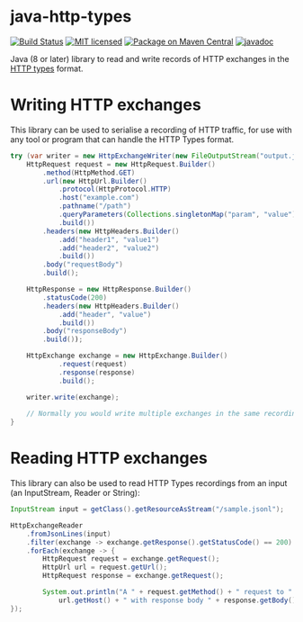 # java-http-types
[![Build Status](https://github.com/Meeshkan/java-http-types/workflows/Java%20CI/badge.svg)](https://github.com/Meeshkan/java-http-types/actions?query=workflow%3A%22Java+CI%22)
[![MIT licensed](http://img.shields.io/:license-MIT-blue.svg)](LICENSE)
[![Package on Maven Central](https://img.shields.io/maven-central/v/com.meeshkan/http-types)](https://search.maven.org/artifact/com.meeshkan/http-types/)
[![javadoc](https://www.javadoc.io/badge/com.meeshkan/http-types.svg)](https://www.javadoc.io/doc/com.meeshkan/http-types)

Java (8 or later) library to read and write records of HTTP exchanges in the [HTTP types](https://meeshkan.github.io/http-types/) format.

# Writing HTTP exchanges
This library can be used to serialise a recording of HTTP traffic, for use with any tool or program that can handle the HTTP Types format.
```java
try (var writer = new HttpExchangeWriter(new FileOutputStream("output.jsonl"))) {
    HttpRequest request = new HttpRequest.Builder()
        .method(HttpMethod.GET)
        .url(new HttpUrl.Builder()
            .protocol(HttpProtocol.HTTP)
            .host("example.com")
            .pathname("/path")
            .queryParameters(Collections.singletonMap("param", "value"))
            .build())    
        .headers(new HttpHeaders.Builder()
            .add("header1", "value1")
            .add("header2", "value2")
            .build())
        .body("requestBody")
        .build();

    HttpResponse = new HttpResponse.Builder()
        .statusCode(200)
        .headers(new HttpHeaders.Builder()
            .add("header", "value")
            .build())
        .body("responseBody")
        .build());

    HttpExchange exchange = new HttpExchange.Builder()
            .request(request)
            .response(response)
            .build();

    writer.write(exchange);
    
    // Normally you would write multiple exchanges in the same recording.
}
```

# Reading HTTP exchanges
This library can also be used to read HTTP Types recordings from an input (an InputStream, Reader or String):
```java
InputStream input = getClass().getResourceAsStream("/sample.jsonl");

HttpExchangeReader
    .fromJsonLines(input)
    .filter(exchange -> exchange.getResponse().getStatusCode() == 200)
    .forEach(exchange -> {
        HttpRequest request = exchange.getRequest();
        HttpUrl url = request.getUrl();
        HttpRequest response = exchange.getRequest();

        System.out.println("A " + request.getMethod() + " request to " +
            url.getHost() + " with response body " + response.getBody());
});
```
